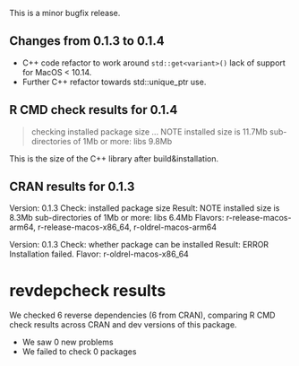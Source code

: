 This is a minor bugfix release.

## Changes from 0.1.3 to 0.1.4

* C++ code refactor to work around `std::get<variant>()` lack of support
  for MacOS < 10.14.
* Further C++ refactor towards std::unique_ptr use.

## R CMD check results for 0.1.4

> checking installed package size ... NOTE
    installed size is 11.7Mb
    sub-directories of 1Mb or more:
      libs   9.8Mb
      
This is the size of the C++ library after build&installation.

## CRAN results for 0.1.3

Version: 0.1.3
Check: installed package size
Result: NOTE
     installed size is 8.3Mb
     sub-directories of 1Mb or more:
     libs 6.4Mb
Flavors: r-release-macos-arm64, r-release-macos-x86_64, r-oldrel-macos-arm64

Version: 0.1.3
Check: whether package can be installed
Result: ERROR
    Installation failed.
Flavor: r-oldrel-macos-x86_64
    
# revdepcheck results

We checked 6 reverse dependencies (6 from CRAN), comparing R CMD check results across CRAN and dev versions of this package.

 * We saw 0 new problems
 * We failed to check 0 packages
